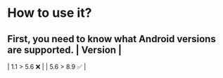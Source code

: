 # How to use it?

First, you need to know what Android versions are supported.
| Version |
-----------
| 1.1 > 5.6 :x: |
| 5.6 > 8.9 :white_check_mark: |
